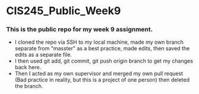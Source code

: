 # CIS245_Public_Week9
### This is the public repo for my week 9 assignment. 

* I cloned the repo via SSH to my local machine, made my own branch separate from "masster" as a best practice, made edits, then saved the edits as a separate file. 
* I then used git add, git commit, git push origin branch to get my changes back here. 
* Then I acted as my own supervisor and merged my own pull request (Bad practice in reality, but this is a project of one person) then deleted the branch. 
